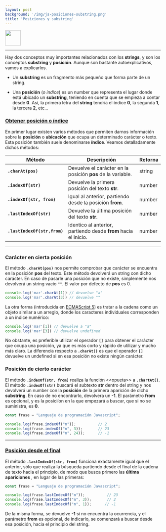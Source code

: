 ```yaml
---
layout: post
background: '/img/js-posiciones-substring.png'
title: 'Posiciones y substring'
---
```


<a href="{{ '/javascript' | relative_url }}">
<img
  src="https://img.shields.io/badge/javascript-%23323330.svg?style=for-the-badge&logo=javascript&logoColor=%23F7DF1E"
  height="50" />
</a>

<hr>


Hay dos conceptos muy importantes relacionados con los **strings**, y son los conceptos **substring** y **posición**. Aunque son bastante autoexplicativos, vamos a explicarlos.  

- Un **substring** es un fragmento más pequeño que forma parte de un <span class="badge badge-warning">string</span>.

- Una **posición** (*o índice*) es un <span class="badge badge-info">number</span> que representa el lugar donde está ubicado un **substring**, teniendo en cuenta que se empieza a contar desde **0**. Así, la primera letra del **string** tendría el índice **0**, la segunda **1**, la tercera **2**, etc...




<h3 id="obtener-posiciones"><a href="#obtener-posiciones">
Obtener posición o índice</a></h3>

En primer lugar existen varios métodos que permiten darnos información sobre la **posición** o **ubicación** que ocupa un determinado carácter o texto. Esta posición también suele denominarse **índice**. Veamos detalladamente dichos métodos:

<table class="table table-striped table-borderless shadow-sm border">
  <thead class="thead-js">
    <th>Método</th>
    <th>Descripción</th>
    <th>Retorna</th>
  </thead>
  <tbody>
    <tr>
      <td data-label="método"><strong><code>.charAt(pos)</code></strong></td>
          <td data-label="descripción">Devuelve el carácter en la posición <strong>pos</strong> de la variable.</td>
          <td data-label="retorna"><span class="badge badge-warning">string</span></td>
        </tr>
        <tr>
          <td data-label="método"><strong><code>.indexOf(str)</code></strong></td>
          <td data-label="descripción">Devuelve la primera posición del texto <strong>str</strong>.</td>
          <td><span class="badge badge-info">number</span></td>
        </tr>
        <tr>
          <td><strong><code>.indexOf(str, from)</code></strong></td>
          <td>Igual al anterior, partiendo desde la posición <strong>from</strong>.</td>
          <td><span class="badge badge-info">number</span></td>
        </tr>
        <tr>
          <td><strong><code>.lastIndexOf(str)</code></strong></td>
          <td>Devuelve la última posición del texto <strong>str</strong>.</td>
          <td><span class="badge badge-info">number</span></td>
        </tr>
        <tr>
          <td><strong><code>.lastIndexOf(str,from)</code></strong></td>
          <td>Identico al anterior, partiendo desde <strong>from</strong> hacia el inicio.</td>
          <td><span class="badge badge-info">number</span></td>
        </tr>
  </tbody>
</table>

---

### Carácter en cierta posición


El método **`.charAt(pos)`** nos permite comprobar que carácter se encuentra en la posición **pos** del texto. Este método devolverá un <span class="badge badge-warning">string</span> con dicho carácter. En caso de pasarle una posición que no existe, simplemente nos devolverá un <span class="badge badge-warning">string</span> vacio `""`. El valor por defecto de **pos** es 0.  


```js
console.log('mar'.charAt(1)) // devuelve "a" 
console.log('mar'.charAt(3)) // devuelve "" 
```

La otra forma (introducida en <a href="https://262.ecma-international.org/5.1/#sec-15.5.4.7" target="_blank">ECMAScript 5</a>) es tratar a la cadena como un objeto similar a un arreglo, donde los caracteres individuales corresponden a un índice numérico:  

```js
console.log('mar'[1]) // devuelve a "a"
console.log('mar'[3]) // devuelve undefined 
```


No obstante, es preferible utilizar el operador **`[]`** para obtener el carácter que ocupa una posición, ya que es más corto y rápido de utilizar y mucho más claro. La diferencia respecto a **`.charAt()`** es que el operador **`[]`** devuelve un <span class="badge badge-secondary">undefined</span> si en esa posición no existe ningún carácter.  


### Posición de cierto carácter

El método **`.indexOf(str, from)`** realiza la función &lt;&lt;opueta&gt;&gt; a **`.chartAt()`**. El método **`.indexOf(str)`** buscará el subtexto **str** dentro del <span class="badge badge-warning">string</span> y nos devolverá un <span class="badge badge-primary">number</span> con la **posición** de la primera aparición de dicho **substring**. En caso de no encontrarlo, devolvera un **-1**. El parámetro **from** es opcional, y es la posiciíon en la que empezará a buscar, que si no se suministra, es **0**.

```js
const frase = "Lenguaje de programación Javascript";

console.log(frase.indexOf("n"));          // 2
console.log(frase.indexOf("n", 3));       // 23
console.log(frase.indexOf("n", 24));      // -1
```

---


<h3 id="posicion-desde-el-final"><a href="#posicion-desde-el-final">Posición desde el final</a></h3>

El método **`.lastIndexOf(str, from)`** funciona exactamente igual que el anterior, sólo que realiza la búsqueda partiendo desde el final de la cadena de texto hacia el principio, de modo que busca primero las **última apariciones**  , en lugar de las primeras:  


```js
const frase = "Lenguaje de programación Javascript";

console.log(frase.lastIndexOf("n"));          // 23
console.log(frase.lastIndexOf("n", 3));       // 2
console.log(frase.lastIndexOf("n", 1));      // -1
```

De la misma forma, se devuelve **-1** si no encuentra la ocurrencia, y el parámetro **from** es opcional, de indicarlo, se comenzará a buscar desde esa posición, hacia el principio del <span class="badge badge-warning">string</span>.

